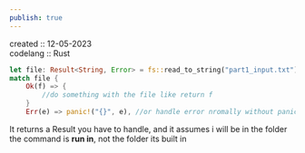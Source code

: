 ```yaml
---
publish: true
---
```

created :: 12-05-2023  
codelang :: Rust  
  
```rust  
let file: Result<String, Error> = fs::read_to_string("part1_input.txt");  
match file {  
	Ok(f) => {  
		//do something with the file like return f  
	}  
	Err(e) => panic!("{}", e), //or handle error nromally without panicking  
```  
  
It returns a Result you have to handle, and it assumes i will be in the folder the command is **run in**, not the folder its built in